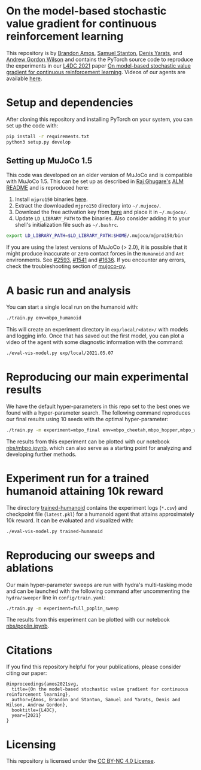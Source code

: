 # On the model-based stochastic value gradient for continuous reinforcement learning

This repository is by
[Brandon Amos](http://bamos.github.io),
[Samuel Stanton](https://samuelstanton.github.io),
[Denis Yarats](https://cs.nyu.edu/~dy1042/),
and
[Andrew Gordon Wilson](https://cims.nyu.edu/~andrewgw/)
and contains the PyTorch source code to reproduce the
experiments in our [L4DC 2021](https://l4dc.ethz.ch/) paper
[On model-based stochastic value gradient for continuous reinforcement learning](https://arxiv.org/abs/2008.12775).
Videos of our agents are available
[here](https://sites.google.com/view/2020-svg).

# Setup and dependencies
After cloning this repository and installing PyTorch
on your system, you can set up the code with:

```bash
pip install -r requirements.txt
python3 setup.py develop
```

## Setting up MuJoCo 1.5

This code was developed on an older version of MuJoCo and
is compatible with MuJoCo 1.5.
This can be set up as described in
[Raj Ghugare's](https://github.com/RajGhugare19)
[ALM README](https://github.com/RajGhugare19/alm/blob/main/README.md#installation])
and is reproduced here:

1. Install `mjpro150` binaries [here](https://www.roboti.us/download.html).
2. Extract the downloaded `mjpro150` directory into `~/.mujoco/`.
3. Download the free activation key from [here](https://www.roboti.us/license.html)
   and place it in `~/.mujoco/`.
4. Update `LD_LIBRARY_PATH` to the binaries.
   Also consider adding it to your shell's initialization file such as `~/.bashrc`.

```sh
export LD_LIBRARY_PATH=$LD_LIBRARY_PATH:$HOME/.mujoco/mjpro150/bin
```

If you are using the latest versions of MuJoCo (> 2.0), it
is possible that it might produce inaccurate or zero contact forces
in the `Humanoid` and `Ant` environments.
See [#2593](https://github.com/openai/gym/issues/2593),
[#1541](https://github.com/openai/gym/issues/1541) and
[#1636](https://github.com/openai/gym/issues/1636). If you encounter
any errors, check the troubleshooting section of
[mujoco-py](https://github.com/openai/mujoco-py).

# A basic run and analysis
You can start a single local run on the humanoid with:

```bash
./train.py env=mbpo_humanoid
```

This will create an experiment directory in
`exp/local/<date>/` with models and logging info.
Once that has saved out the first model,
you can plot a video of the agent with some diagnostic
information with the command:

```bash
./eval-vis-model.py exp/local/2021.05.07
```

# Reproducing our main experimental results
We have the default hyper-parameters in this repo set
to the best ones we found with a hyper-parameter search.
The following command reproduces our final results using 10
seeds with the optimal hyper-parameter:

```bash
./train.py -m experiment=mbpo_final env=mbpo_cheetah,mbpo_hopper,mbpo_walker2d,mbpo_humanoid,mbpo_ant seed=$(seq -s, 10)
```

The results from this experiment can be plotted with
our notebook [nbs/mbpo.ipynb](./nbs/mbpo.ipynb), which can
also serve as a starting point for analyzing and
developing further methods.

# Experiment run for a trained humanoid attaining 10k reward

The directory [trained-humanoid](./trained-humanoid) contains
the experiment logs (`*.csv`) and checkpoint file (`latest.pkl`)
for a humanoid agent that attains approximately 10k reward.
It can be evaluated and visualized with:

```bash
./eval-vis-model.py trained-humanoid
```

# Reproducing our sweeps and ablations
Our main hyper-parameter sweeps are run with hydra's
multi-tasking mode and can be launched with the following
command after uncommenting the `hydra/sweeper` line in
`config/train.yaml`:

```bash
./train.py -m experiment=full_poplin_sweep
```

The results from this experiment can be plotted with
our notebook [nbs/poplin.ipynb](./nbs/poplin.ipynb).

# Citations
If you find this repository helpful for your publications,
please consider citing our paper:

```
@inproceedings{amos2021svg,
  title={On the model-based stochastic value gradient for continuous reinforcement learning},
  author={Amos, Brandon and Stanton, Samuel and Yarats, Denis and Wilson, Andrew Gordon},
  booktitle={L4DC},
  year={2021}
}
```

# Licensing
This repository is licensed under the
[CC BY-NC 4.0 License](https://creativecommons.org/licenses/by-nc/4.0/).
